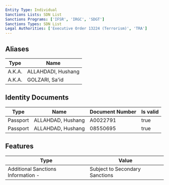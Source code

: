 ```yaml
---
Entity Type: Individual
Sanctions Lists: SDN List
Sanctions Programs: ['IFSR', 'IRGC', 'SDGT']
Sanctions Types: SDN List
Legal Authorities: ['Executive Order 13224 (Terrorism)', 'TRA']
---
```


## Aliases
| Type  | Name      | 
|-------|-----------|
| A.K.A. | ALLAHDADI, Hushang |
| A.K.A. | GOLZARI, Sa'id |

## Identity Documents
| Type  | Name      | Document Number | Is valid |
|-------|-----------|-----------------|----------|
| Passport | ALLAHDAD, Hushang | A0022791 | true |
| Passport | ALLAHDAD, Hushang | 08550695 | true |

## Features
| Type  | Value      |
|-------|------------|
| Additional Sanctions Information - | Subject to Secondary Sanctions |
